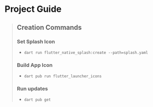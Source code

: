 # Project Guide

> ## Creation Commands 
> 
> ### Set Splash Icon
> - `dart run flutter_native_splash:create --path=splash.yaml`
> 
> ### Build App Icon
> 
> - `dart pub run flutter_launcher_icons`
> 
> ### Run updates
> - `dart pub get`
